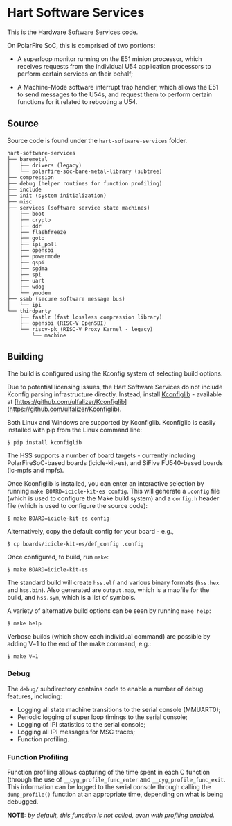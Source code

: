 # Hart Software Services

This is the Hardware Software Services code. 

On PolarFire SoC, this is comprised of two portions:

- A superloop monitor running on the E51 minion processor, which receives requests from the 
   individual U54 application processors to perform certain services on their behalf;

- A Machine-Mode software interrupt trap handler, which allows the E51 to send messages to the U54s, 
   and request them to perform certain functions for it related to rebooting a U54.

## Source

Source code is found under the `hart-software-services` folder.
     
    hart-software-services
    ├── baremetal
    │   ├── drivers (legacy)
    │   └── polarfire-soc-bare-metal-library (subtree)
    ├── compression
    ├── debug (helper routines for function profiling)
    ├── include
    ├── init (system initialization)
    ├── misc
    ├── services (software service state machines)
    │   ├── boot
    │   ├── crypto
    │   ├── ddr
    │   ├── flashfreeze
    │   ├── goto
    │   ├── ipi_poll
    │   ├── opensbi
    │   ├── powermode
    │   ├── qspi
    │   ├── sgdma
    │   ├── spi
    │   ├── uart
    │   ├── wdog
    │   └── ymodem
    ├── ssmb (secure software message bus)
    │   └── ipi
    └── thirdparty
        ├── fastlz (fast lossless compression library)
        ├── opensbi (RISC-V OpenSBI)
        └── riscv-pk (RISC-V Proxy Kernel - legacy)
            └── machine

## Building

The build is configured using the Kconfig system of selecting build options. 

Due to potential licensing issues, the Hart Software Services do not include Kconfig parsing infrastructure directly. Instead, install [Kconfiglib](https://github.com/ulfalizer/Kconfiglib) - available at [https://github.com/ulfalizer/Kconfiglib](https://github.com/ulfalizer/Kconfiglib).

Both Linux and Windows are supported by Kconfiglib.  Kconfiglib is easily installed with pip from the Linux command line:
 
    $ pip install kconfiglib

The HSS supports a number of board targets - currently including PolarFireSoC-based boards (icicle-kit-es), and SiFive FU540-based boards (lc-mpfs and mpfs).

Once Kconfiglib is installed,  you can enter an interactive selection by running `make BOARD=icicle-kit-es config`. This will generate a `.config` file (which is used to configure the Make build system) and a `config.h` header file (which is used to configure the source code):

    $ make BOARD=icicle-kit-es config

Alternatively, copy the default config for your board - e.g.,

    $ cp boards/icicle-kit-es/def_config .config

Once configured, to build, run `make`:

    $ make BOARD=icicle-kit-es

The standard build will create `hss.elf` and various binary formats (`hss.hex` and `hss.bin`).  Also generated are `output.map`, which is a mapfile for the build, and  `hss.sym`, which is a list of symbols.

A variety of alternative build options can be seen by running `make help`:

    $ make help

Verbose builds (which show each individual command) are possible by adding V=1 to the end of the make command, e.g.:

    $ make V=1

### Debug

The `debug/` subdirectory contains code to enable a number of debug features, including:

 * Logging all state machine transitions to the serial console (MMUART0);
 * Periodic logging of super loop timings to the serial console;
 * Logging of IPI statistics to the serial console;
 * Logging all IPI messages for MSC traces;
 * Function profiling.

### Function Profiling

Function profiling allows capturing of the time spent in each C function (through the use of `__cyg_profile_func_enter` and `__cyg_profile_func_exit`. This information can be logged to the serial console through calling the `dump_profile()` function at an appropriate time, depending on what is being debugged.  

**NOTE:** *by default, this function is not called, even with profiling enabled.*
